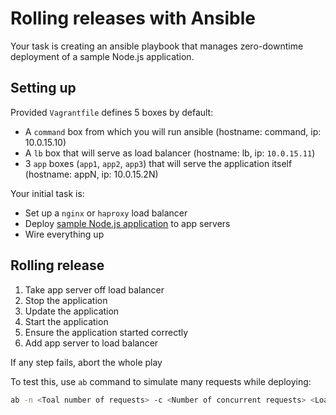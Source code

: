 # Rolling releases with Ansible

Your task is creating an ansible playbook that manages zero-downtime deployment of a sample Node.js application.

## Setting up
Provided `Vagrantfile` defines 5 boxes by default:
* A `command` box from which you will run ansible (hostname: command, ip: 10.0.15.10)
* A `lb` box that will serve as load balancer (hostname: lb, ip: `10.0.15.11`)
* 3 `app` boxes (`app1`, `app2`, `app3`) that will serve the application itself (hostname: appN, ip: 10.0.15.2N)

Your initial task is:
* Set up a `nginx` or `haproxy` load balancer
* Deploy [sample Node.js application](https://bitbucket.org/ZaRDaK/devops-rolling-release) to app servers
* Wire everything up

## Rolling release
1. Take app server off load balancer
2. Stop the application
3. Update the application
4. Start the application
5. Ensure the application started correctly
6. Add app server to load balancer

If any step fails, abort the whole play

To test this, use `ab` command to simulate many requests while deploying:
```bash
ab -n <Toal number of requests> -c <Number of concurrent requests> <Load balancer ip>
```
